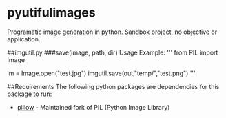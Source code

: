 # pyutifulimages
Programatic image generation in python. Sandbox project, no objective or application.

##imgutil.py
###save(image, path, dir)
Usage Example:
'''
from PIL import Image

im = Image.open("test.jpg")
imgutil.save(out,"temp/","test.png")
'''

##Requirements
The following python packages are dependencies for this package to run:
* [pillow](https://pypi.python.org/pypi/Pillow/2.0.0) - Maintained fork of PIL (Python Image Library)
